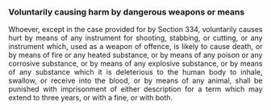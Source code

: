 ### Voluntarily causing harm by dangerous weapons or means
<div style="text-align: justify">

Whoever, except in the case provided for by Section 334, voluntarily causes hurt by means of any instrument for shooting, stabbing, or cutting, or any instrument which, used as a weapon of offence, is likely to cause death, or by means of fire or any heated substance, or by means of any poison or any corrosive substance, or by means of any explosive substance, or by means of any substance which it is deleterious to the human body to inhale, swallow, or receive into the blood, or by means of any animal, shall be punished with imprisonment of either description for a term which may extend to three years, or with a fine, or with both.

</div>
